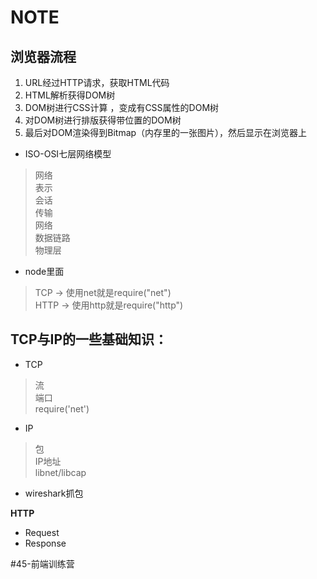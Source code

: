 
# NOTE


## 浏览器流程
1. URL经过HTTP请求，获取HTML代码
2. HTML解析获得DOM树
3. DOM树进行CSS计算 ，变成有CSS属性的DOM树
4. 对DOM树进行排版获得带位置的DOM树
5. 最后对DOM渲染得到Bitmap（内存里的一张图片），然后显示在浏览器上



* ISO-OSI七层网络模型
> 网络  
> 表示  
> 会话  
> 传输  
> 网络  
> 数据链路  
> 物理层  


* node里面
> TCP -> 使用net就是require("net")  
> HTTP  -> 使用http就是require("http")  



## TCP与IP的一些基础知识：


* TCP
> 流  
> 端口  
> require('net')  

* IP
> 包  
> IP地址  
> libnet/libcap  

* wireshark抓包


**HTTP**

* Request
* Response



#45-前端训练营